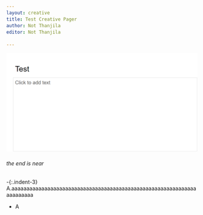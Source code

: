 ```yaml
---
layout: creative
title: Test Creative Pager
author: Not Thanjila
editor: Not Thanjila

---
```

![](/uploads/delete.PNG)

###### the end is near

\-{:.indent-3} A.aaaaaaaaaaaaaaaaaaaaaaaaaaaaaaaaaaaaaaaaaaaaaaaaaaaaaaaaaaaaaaaaaaaaaaa

-	A